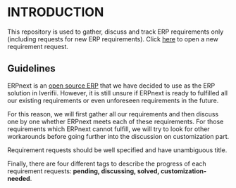 # INTRODUCTION

This repository is used to gather, discuss and track ERP requirements only (including requests for new ERP requirements). Click [here](https://github.com/IVERIFII/ERP-requirements/issues) to open a new requirement request.

## Guidelines

ERPnext is an [open source ERP](https://github.com/frappe/erpnext) that we have decided to use as the ERP solution in Iverifii. However, it is still unsure if ERPnext is ready to fulfilled all our existing requirements or even unforeseen requirements in the future.

For this reason, we will first gather all our requirements and then discuss one by one whether ERPnext meets each of these requirements. For those requirements which ERPnext cannot fulfill, we will try to look for other workarounds before going further into the discussion on customization part.

Requirement requests should be well specified and have unambiguous title.

Finally, there are four different tags to describe the progress of each requirement requests: **pending, discussing, solved, customization-needed**.
